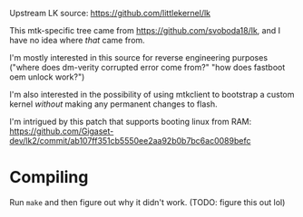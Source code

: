 Upstream LK source: https://github.com/littlekernel/lk

This mtk-specific tree came from https://github.com/svoboda18/lk, and I have no idea where *that* came from.

I'm mostly interested in this source for reverse engineering purposes ("where does dm-verity corrupted error come from?" "how does fastboot oem unlock work?")

I'm also interested in the possibility of using mtkclient to bootstrap a custom kernel *without* making any permanent changes to flash.

I'm intrigued by this patch that supports booting linux from RAM: https://github.com/Gigaset-dev/lk2/commit/ab107ff351cb5550ee2aa92b0b7bc6ac0089befc

# Compiling

Run `make` and then figure out why it didn't work. (TODO: figure this out lol)
